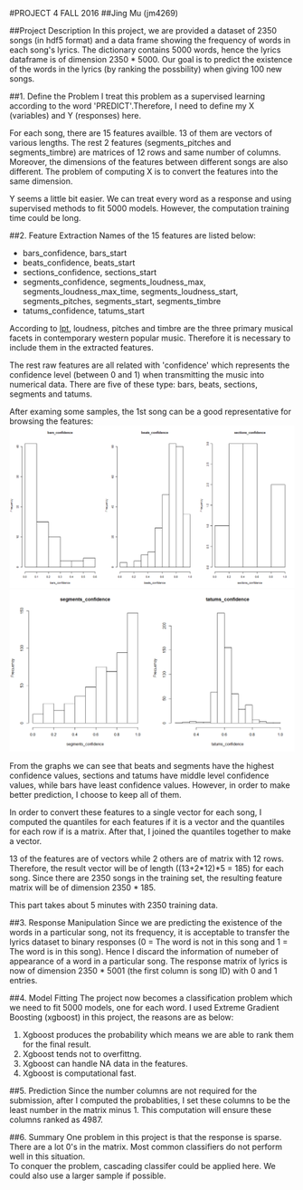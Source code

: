 #PROJECT 4 FALL 2016
##Jing Mu (jm4269)

##Project Description
In this project, we are provided a dataset of 2350 songs (in hdf5 format) and a data frame showing the frequency of words in each song's lyrics. The dictionary contains 5000 words, hence the lyrics dataframe is of dimension 2350 * 5000. Our goal is to predict the existence of the words in the lyrics (by ranking the possbility) when giving 100 new songs.

##1. Define the Problem
I treat this problem as a supervised learning according to the word 'PREDICT'.Therefore, I need to define my X (variables) and Y (responses) here.

For each song, there are 15 features availble. 13 of them are vectors of various lengths. The rest 2 features (segments_pitches and segments_timbre) are matrices of 12 rows and same number of columns. Moreover, the dimensions of the features between different songs are also different. The problem of computing X is to convert the features into the same dimension.

Y seems a little bit easier. We can treat every word as a response and using supervised methods to fit 5000 models. However, the computation training time could be long.

##2. Feature Extraction
Names of the 15 features are listed below:
+ bars_confidence, bars_start
+ beats_confidence, beats_start
+ sections_confidence, sections_start
+ segments_confidence, segments_loudness_max, segments_loudness_max_time, segments_loudness_start, segments_pitches, segments_start, segments_timbre
+ tatums_confidence, tatums_start

According to [lpt](http://www.nature.com/articles/srep00521), loudness, pitches and timbre are the three primary musical facets in contemporary western popular music. Therefore it is necessary to include them in the extracted features.

The rest raw features are all related with 'confidence' which represents the confidence level (between 0 and 1) when transmitting the music into numerical data. There are five of these type: bars, beats, sections, segments and tatums.

After examing some samples, the 1st song can be a good representative for browsing the features:
![image](https://github.com/TZstatsADS/Fall2016-proj4-jingmu2014/blob/master/figs/barsbeatssections.png)
![image](https://github.com/TZstatsADS/Fall2016-proj4-jingmu2014/blob/master/figs/segmentstatums.png)

From the graphs we can see that beats and segments have the highest confidence values, sections and tatums have middle level confidence values, while bars have least confidence values. However, in order to make better prediction, I choose to keep all of them.

In order to convert these features to a single vector for each song, I computed the quantiles for each features if it is a vector and the quantiles for each row if is a matrix. After that, I joined the quantiles together to make a vector.

13 of the features are of vectors while 2 others are of matrix with 12 rows. Therefore, the result vector will be of length ((13+2\*12)\*5 = 185) for each song. Since there are 2350 songs in the training set, the resulting feature matrix will be of dimension 2350 \* 185.

This part takes about 5 minutes with 2350 training data.

##3. Response Manipulation
Since we are predicting the existence of the words in a particular song, not its frequency, it is acceptable to transfer the lyrics dataset to binary responses (0 = The word is not in this song and 1 = The word is in this song). Hence I discard the information of numeber of appearance of a word in a particular song. The response matrix of lyrics is now of dimension 2350 \* 5001 (the first column is song ID) with 0 and 1 entries.

##4. Model Fitting
The project now becomes a classification problem which we need to fit 5000 models, one for each word.
I used Extreme Gradient Boosting (xgboost) in this project, the reasons are as below:
1. Xgboost produces the probability which means we are able to rank them for the final result.  
2. Xgboost tends not to overfittng.  
3. Xgboost can handle NA data in the features.
4. Xgboost is computational fast.  

##5. Prediction
Since the number columns are not required for the submission, after I computed the probablities, I set these columns to be the least number in the matrix minus 1. This computation will ensure these columns ranked as 4987.

##6. Summary
One problem in this project is that the response is sparse. There are a lot 0's in the matrix. Most common classifiers do not perform well in this situation.  
To conquer the problem, cascading classifer could be applied here. We could also use a larger sample if possible.
